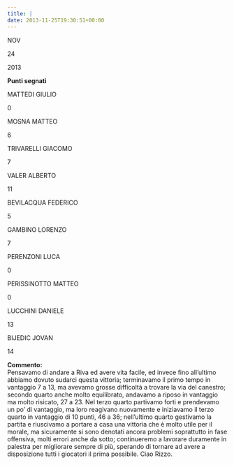 ```yaml
---
title: |
date: 2013-11-25T19:30:51+00:00
---
```

NOV

24

2013

**Punti segnati**

MATTEDI GIULIO

0

MOSNA MATTEO

6

TRIVARELLI GIACOMO

7

VALER ALBERTO

11

BEVILACQUA FEDERICO

5

GAMBINO LORENZO

7

PERENZONI LUCA

0

PERISSINOTTO MATTEO

0

LUCCHINI DANIELE

13

BIJEDIC JOVAN

14

**Commento:**  
Pensavamo di andare a Riva ed avere vita facile, ed invece fino all’ultimo abbiamo dovuto sudarci questa vittoria; terminavamo il primo tempo in vantaggio 7 a 13, ma avevamo grosse difficoltà a trovare la via del canestro; secondo quarto anche molto equilibrato, andavamo a riposo in vantaggio ma molto risicato, 27 a 23. Nel terzo quarto partivamo forti e prendevamo un po’ di vantaggio, ma loro reagivano nuovamente e iniziavamo il terzo quarto in vantaggio di 10 punti, 46 a 36; nell’ultimo quarto gestivamo la partita e riuscivamo a portare a casa una vittoria che è molto utile per il morale, ma sicuramente si sono denotati ancora problemi soprattutto in fase offensiva, molti errori anche da sotto; continueremo a lavorare duramente in palestra per migliorare sempre di più, sperando di tornare ad avere a disposizione tutti i giocatori il prima possibile. Ciao Rizzo.